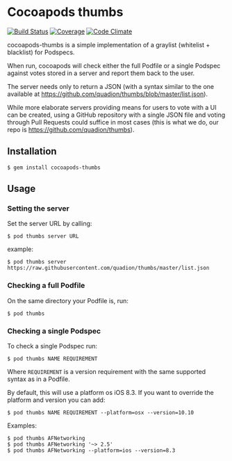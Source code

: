 # Cocoapods thumbs

[![Build Status](http://img.shields.io/travis/quadion/cocoapods-thumbs/master.svg?style=flat)](https://travis-ci.org/quadion/cocoapods-thumbs)
[![Coverage](https://img.shields.io/codeclimate/coverage/github/quadion/cocoapods-thumbs.svg?style=flat)](https://codeclimate.com/github/quadion/cocoapods-thumbs)
[![Code Climate](https://img.shields.io/codeclimate/github/quadion/cocoapods-thumbs.svg?style=flat)](https://codeclimate.com/github/quadion/cocoapods-thumbs)

cocoapods-thumbs is a simple implementation of a graylist (whitelist + blacklist) for Podspecs.

When run, cocoapods will check either the full Podfile or a single Podspec against votes stored in a server
and report them back to the user.

The server needs only to return a JSON (with a syntax similar to the one available at https://github.com/quadion/thumbs/blob/master/list.json).

While more elaborate servers providing means for users to vote with a UI can be created, using a GitHub repository with a single JSON file and voting through Pull Requests could suffice in most cases (this is what we do, our repo is https://github.com/quadion/thumbs).

## Installation

    $ gem install cocoapods-thumbs

## Usage

### Setting the server

Set the server URL by calling:

    $ pod thumbs server URL

example:

    $ pod thumbs server https://raw.githubusercontent.com/quadion/thumbs/master/list.json
    
### Checking a full Podfile

On the same directory your Podfile is, run:

    $ pod thumbs
    
### Checking a single Podspec

To check a single Podspec run:

    $ pod thumbs NAME REQUIREMENT
    
Where `REQUIREMENT` is a version requirement with the same supported syntax as in a Podfile.

By default, this will use a platform os iOS 8.3. If you want to override the platform and version you can add:

    $ pod thumbs NAME REQUIREMENT --platform=osx --version=10.10

Examples:

    $ pod thumbs AFNetworking
    $ pod thumbs AFNetworking '~> 2.5'
    $ pod thumbs AFNetworking --platform=ios --version=8.3
